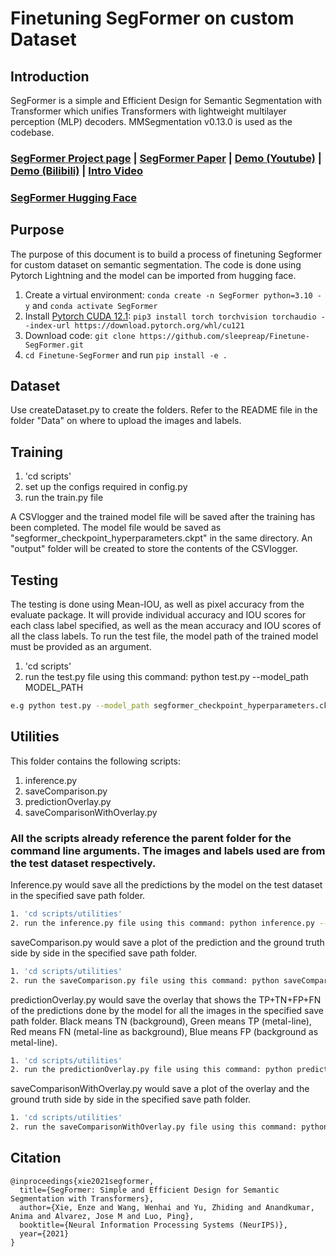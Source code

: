 # Finetuning SegFormer on custom Dataset

## Introduction
SegFormer is a simple and Efficient Design for Semantic Segmentation with Transformer which unifies Transformers with lightweight multilayer perception (MLP) decoders. 
MMSegmentation v0.13.0 is used as the codebase.

### [SegFormer Project page](https://github.com/NVlabs/SegFormer) | [ SegFormer Paper](https://arxiv.org/abs/2105.15203) | [Demo (Youtube)](https://www.youtube.com/watch?v=J0MoRQzZe8U) | [Demo (Bilibili)](https://www.bilibili.com/video/BV1MV41147Ko/) | [Intro Video](https://www.youtube.com/watch?v=nBjXyoltCHU)
### [SegFormer Hugging Face](https://huggingface.co/docs/transformers/en/model_doc/segformer)

## Purpose
The purpose of this document is to build a process of finetuning Segformer for custom dataset on semantic segmentation. The code is done using Pytorch Lightning and the model can be imported from hugging face.

1. Create a virtual environment: `conda create -n SegFormer python=3.10 -y` and `conda activate SegFormer `
2. Install [Pytorch CUDA 12.1](https://pytorch.org/): ` pip3 install torch torchvision torchaudio --index-url https://download.pytorch.org/whl/cu121 `
3. Download code: `git clone https://github.com/sleepreap/Finetune-SegFormer.git`
4. `cd Finetune-SegFormer` and run `pip install -e .`

## Dataset
Use createDataset.py to create the folders.
Refer to the README file in the folder "Data" on where to upload the images and labels.

## Training
1. 'cd scripts' 
2. set up the configs required in config.py
3. run the train.py file

A CSVlogger and the trained model file will be saved after the training has been completed. The model file would be saved as "segformer_checkpoint_hyperparameters.ckpt" in the same directory. An "output" folder will be created to store the contents of the CSVlogger.

## Testing
The testing is done using Mean-IOU, as well as pixel accuracy from the evaluate package. It will provide individual accuracy and IOU scores for each class label specified, as well as the mean accuracy and IOU scores of all the class labels. To run the test file, the model path of the trained model must be provided as an argument.

1. 'cd scripts' 
2. run the test.py file using this command: python test.py --model_path MODEL_PATH
   
```bash
e.g python test.py --model_path segformer_checkpoint_hyperparameters.ckpt
```

## Utilities
This folder contains the following scripts:
1. inference.py
2. saveComparison.py
3. predictionOverlay.py
4. saveComparisonWithOverlay.py
   
### All the scripts already reference the parent folder for the command line arguments. The images and labels used are from the test dataset respectively.

Inference.py would save all the predictions by the model on the test dataset in the specified save path folder.



```bash
1. 'cd scripts/utilities'
2. run the inference.py file using this command: python inference.py --model_path MODEL_PATH --save_path SAVE_PATH
```

saveComparison.py would save a plot of the prediction and the ground truth side by side in the specified save path folder. 



```bash
1. 'cd scripts/utilities'
2. run the saveComparison.py file using this command: python saveComparison.py --model_path MODEL_PATH --save_path SAVE_PATH
```

predictionOverlay.py would save the overlay that shows the TP+TN+FP+FN of the predictions done by the model for all the images in the specified save path folder. Black means TN (background), Green means TP (metal-line), Red means FN (metal-line as background), Blue means FP (background as metal-line).




```bash
1. 'cd scripts/utilities'
2. run the predictionOverlay.py file using this command: python predictionOverlay.py --model_path MODEL_PATH --save_path SAVE_PATH
```

saveComparisonWithOverlay.py would save a plot of the overlay and the ground truth side by side in the specified save path folder. 

```bash
1. 'cd scripts/utilities'
2. run the saveComparisonWithOverlay.py file using this command: python saveComparisonWithOverlay.py --model_path MODEL_PATH --save_path SAVE_PATH
```

## Citation
```
@inproceedings{xie2021segformer,
  title={SegFormer: Simple and Efficient Design for Semantic Segmentation with Transformers},
  author={Xie, Enze and Wang, Wenhai and Yu, Zhiding and Anandkumar, Anima and Alvarez, Jose M and Luo, Ping},
  booktitle={Neural Information Processing Systems (NeurIPS)},
  year={2021}
}
```
